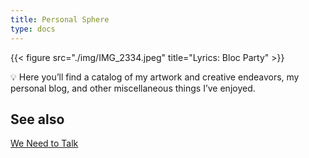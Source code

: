```yaml
---
title: Personal Sphere
type: docs
---
```


{{< figure src="./img/IMG_2334.jpeg" title="Lyrics: Bloc Party" >}}

<aside>
💡 Here you’ll find a catalog of my artwork and creative endeavors, my personal blog, and other miscellaneous things I’ve enjoyed.

</aside>

## See also

[We Need to Talk](/professional/we-need-to-talk)